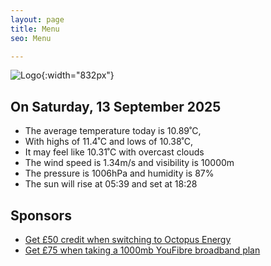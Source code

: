 ```yaml
---
layout: page
title: Menu
seo: Menu

---
```


![Logo](/images/logo.jpg){:width="832px"}

<!-- weather_marker starts -->
## On Saturday, 13 September 2025

- The average temperature today is 10.89˚C,
- With highs of 11.4˚C and lows of 10.38˚C,
- It may feel like 10.31˚C with overcast clouds
- The wind speed is 1.34m/s and visibility is 10000m
- The pressure is 1006hPa and humidity is 87%
- The sun will rise at 05:39 and set at 18:28

<!-- weather_marker ends -->

## Sponsors

- [Get £50 credit when switching to Octopus Energy](https://bit.ly/3oD1nnS)
- [Get £75 when taking a 1000mb YouFibre broadband plan](https://aklam.io/91zWhU?)
